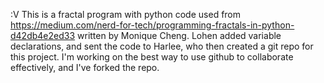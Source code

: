 :V
This is a fractal program with python code used from https://medium.com/nerd-for-tech/programming-fractals-in-python-d42db4e2ed33 written by Monique Cheng.
Lohen added variable declarations, and sent the code to Harlee, who then created a git repo for this project. I'm working on the best way to use github to collaborate effectively, and I've forked the repo.
